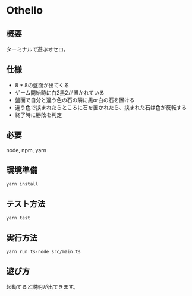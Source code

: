 # Othello

## 概要
ターミナルで遊ぶオセロ。

## 仕様
- 8 * 8の盤面が出てくる
- ゲーム開始時に白2黒2が置かれている
- 盤面で自分と違う色の石の隣に黒or白の石を置ける
- 違う色で挟まれたらところに石を置かれたら、挟まれた石は色が反転する
- 終了時に勝敗を判定

## 必要
node, npm, yarn

## 環境準備
```
yarn install
```

## テスト方法
```
yarn test
```

## 実行方法
```
yarn run ts-node src/main.ts
```

## 遊び方
起動すると説明が出てきます。
